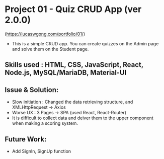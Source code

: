 # Project 01 - Quiz CRUD App (ver 2.0.0)
(https://lucaswgong.com/portfolio/01/)
 
 - This is a simple CRUD app. You can create quizzes on the Admin page and solve them on the Student page.

 ## Skills used : HTML, CSS, JavaScript, React, Node.js, MySQL/MariaDB, Material-UI
 
 ## Issue & Solution:

 - Slow initiation : Changed the data retrieving structure, and XMLHttpRequest -> Axios
 - Worse UX : 3 Pages -> SPA (used React, React-Router)
 - It is difficult to collect data and deiver them to the upper component when making a scoring system.

 ## Future Work: 
 - Add SignIn, SignUp function
